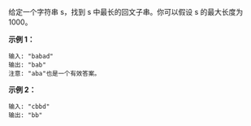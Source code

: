 给定一个字符串 s，找到 s 中最长的回文子串。你可以假设 s 的最大长度为1000。

**示例 1：**
```
输入: "babad"
输出: "bab"
注意: "aba"也是一个有效答案。
```
**示例 2：**
```
输入: "cbbd"
输出: "bb"
```